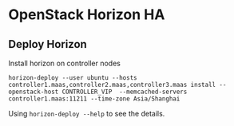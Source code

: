 # OpenStack Horizon HA

## Deploy Horizon

Install horizon on controller nodes

    horizon-deploy --user ubuntu --hosts controller1.maas,controller2.maas,controller3.maas install --openstack-host CONTROLLER_VIP  --memcached-servers controller1.maas:11211 --time-zone Asia/Shanghai

Using `horizon-deploy --help` to see the details.